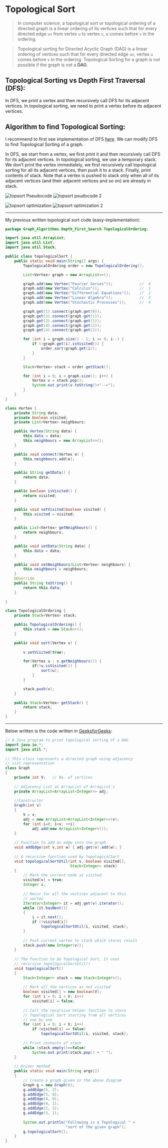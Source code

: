 # Topological Sort

>   In computer science, a topological sort or topological ordering of a directed graph is a linear ordering of its vertices such that for every directed edge `uv` from vertex `u` to vertex `v`, u comes before `v` in the ordering.

>   Topological sorting for Directed Acyclic Graph (DAG) is a linear ordering of vertices such that for every directed edge `uv`, vertex `u` comes before `v` in the ordering. Topological Sorting for a graph is not possible if the graph is not a __DAG__.

## Topological Sorting vs Depth First Traversal (DFS):

In DFS, we print a vertex and then recursively call DFS for its adjacent vertices. In topological sorting, we need to print a vertex before its adjacent vertices.

## Algorithm to find Topological Sorting:
I recommend to first see implementation of DFS [here](https://github.com/belikesayantan/Algorithm-Design/blob/master/algorithm/src/Graph_Algorithms/Depth_First_Search/df_Search.java). We can modify DFS to find Topological Sorting of a graph. 

In DFS, we start from a vertex, we first print it and then recursively call DFS for its adjacent vertices. In topological sorting, we use a temporary stack. We don’t print the vertex immediately, we first recursively call topological sorting for all its adjacent vertices, then push it to a stack. Finally, print contents of stack. Note that a vertex is pushed to stack only when all of its adjacent vertices (and their adjacent vertices and so on) are already in stack.

![topsort Pseudocode](https://user-images.githubusercontent.com/53504602/83350913-0fc3d600-a35d-11ea-91c2-7a8e41223ad8.png)
![topsort psudocode 2](https://user-images.githubusercontent.com/53504602/83351095-c7a5b300-a35e-11ea-91cc-1db38e872124.png)

![topsort optimization](https://user-images.githubusercontent.com/53504602/83351245-e0fb2f00-a35f-11ea-9257-5c3a092d4883.png)
![topsort optimization 2](https://user-images.githubusercontent.com/53504602/83351306-6bdc2980-a360-11ea-8d73-dcb3e1b6f787.png)

---

My previous written topological sort code (easy-implementation):
```java
package Graph_Algorithms.Depth_First_Search.TopologicalOrdering;

import java.util.ArrayList;
import java.util.List;
import java.util.Stack;

public class topologicalSort {
    public static void main(String[] args) {
        TopologicalOrdering order = new TopologicalOrdering();

        List<Vertex> graph = new ArrayList<>();

        graph.add(new Vertex("Fourier Series"));            //  0
        graph.add(new Vertex("Calculus"));                  //  1
        graph.add(new Vertex("Differential Equations"));    //  2
        graph.add(new Vertex("Linear Algebra"));            //  3
        graph.add(new Vertex("Stochastic Processes"));      //  4

        graph.get(1).connect(graph.get(0));
        graph.get(3).connect(graph.get(1));
        graph.get(2).connect(graph.get(1));
        graph.get(4).connect(graph.get(2));
        graph.get(4).connect(graph.get(1));

        for (int i = graph.size() - 1; i >= 0; i--) {
            if (!graph.get(i).isVisited()) {
                order.sort(graph.get(i));
            }
        }

        Stack<Vertex> stack = order.getStack();

        for (int i = 0; i < graph.size(); i++) {
            Vertex v = stack.pop();
            System.out.print(v.toString()+"-->");
        }
    }
}

class Vertex {
    private String data;
    private boolean visited;
    private List<Vertex> neighbours;

    public Vertex(String data) {
        this.data = data;
        this.neighbours = new ArrayList<>();
    }

    public void connect(Vertex e) {
        this.neighbours.add(e);
    }

    public String getData() {
        return data;
    }

    public boolean isVisited() {
        return visited;
    }

    public void setVisited(boolean visited) {
        this.visited = visited;
    }

    public List<Vertex> getNeighbours() {
        return neighbours;
    }

    public void setData(String data) {
        this.data = data;
    }

    public void setNeighbours(List<Vertex> neighbours) {
        this.neighbours = neighbours;
    }
    @Override
    public String toString() {
        return this.data;
    }
    
}

class TopologicalOrdering {
    private Stack<Vertex> stack;

    public TopologicalOrdering() {
        this.stack = new Stack<>();
    }

    public void sort(Vertex v) {
        
        v.setVisited(true);

        for(Vertex u : v.getNeighbours()) {
            if(!u.isVisited()) {
                sort(u);
            }
        }

        stack.push(v);
    }

    public Stack<Vertex> getStack() {
        return stack;
    }
}
```
---

Below written is the code written in [GeeksforGeeks](https://www.geeksforgeeks.org/topological-sorting/):

```java
// A Java program to print topological sorting of a DAG  
import java.io.*;  
import java.util.*;  
    
// This class represents a directed graph using adjacency  
// list representation  
class Graph  
{  
    private int V;   // No. of vertices  
  
    // Adjacency List as ArrayList of ArrayList's 
    private ArrayList<ArrayList<Integer>> adj;  
    
    //Constructor  
    Graph(int v)  
    {  
        V = v;  
        adj = new ArrayList<ArrayList<Integer>>(v);  
        for (int i=0; i<v; ++i)  
            adj.add(new ArrayList<Integer>());  
    }  
    
    // Function to add an edge into the graph  
    void addEdge(int v,int w) { adj.get(v).add(w); }  
    
    // A recursive function used by topologicalSort  
    void topologicalSortUtil(int v, boolean visited[],  
                             Stack<Integer> stack)  
    {  
        // Mark the current node as visited.  
        visited[v] = true;  
        Integer i;  
    
        // Recur for all the vertices adjacent to this  
        // vertex  
        Iterator<Integer> it = adj.get(v).iterator();  
        while (it.hasNext())  
        {  
            i = it.next();  
            if (!visited[i])  
                topologicalSortUtil(i, visited, stack);  
        }  
    
        // Push current vertex to stack which stores result  
        stack.push(new Integer(v));  
    }  
    
    // The function to do Topological Sort. It uses  
    // recursive topologicalSortUtil()  
    void topologicalSort()  
    {  
        Stack<Integer> stack = new Stack<Integer>();  
    
        // Mark all the vertices as not visited  
        boolean visited[] = new boolean[V];  
        for (int i = 0; i < V; i++)  
            visited[i] = false;  
    
        // Call the recursive helper function to store  
        // Topological Sort starting from all vertices  
        // one by one  
        for (int i = 0; i < V; i++)  
            if (visited[i] == false)  
                topologicalSortUtil(i, visited, stack);  
    
        // Print contents of stack  
        while (stack.empty()==false)  
            System.out.print(stack.pop() + " ");  
    }  
    
    // Driver method  
    public static void main(String args[])  
    {  
        // Create a graph given in the above diagram  
        Graph g = new Graph(6);  
        g.addEdge(5, 2);  
        g.addEdge(5, 0);  
        g.addEdge(4, 0);  
        g.addEdge(4, 1);  
        g.addEdge(2, 3);  
        g.addEdge(3, 1);  
    
        System.out.println("Following is a Topological " +  
                           "sort of the given graph");  
        g.topologicalSort();  
    }  
}
```

